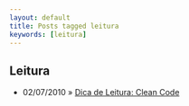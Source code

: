 ```yaml
---
layout: default
title: Posts tagged leitura
keywords: [leitura]
---
```

<h2 class="category">Leitura</h2>
<ul class="posts">
<li>
<p>
<span class="date">02/07/2010</span> &raquo;
<a href="/blog/dica-de-leitura-clean-code">Dica de Leitura: Clean Code</a>
</p>
</li>
</ul>
